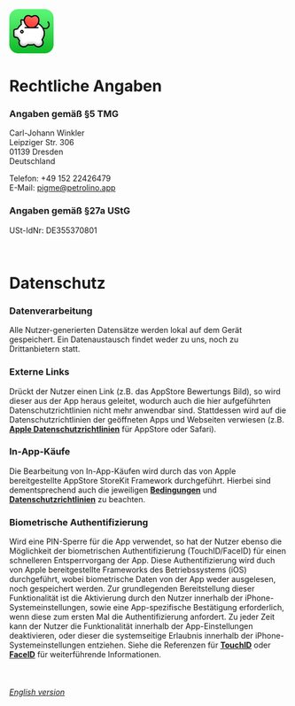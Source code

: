 <img src="../../assets/appIconRounded.png" alt="PigMe. app icon" width="80"/>

# Rechtliche Angaben

### Angaben gemäß §5 TMG

Carl-Johann Winkler  
Leipziger Str. 306  
01139 Dresden  
Deutschland  

Telefon: +49 152 22426479  
E-Mail: pigme@petrolino.app 

### Angaben gemäß §27a UStG

USt-IdNr: DE355370801  

<br/>

# Datenschutz

### Datenverarbeitung

Alle Nutzer-generierten Datensätze werden lokal auf dem Gerät gespeichert. Ein Datenaustausch findet weder zu uns, noch zu Drittanbietern statt.

### Externe Links

Drückt der Nutzer einen Link (z.B. das AppStore Bewertungs Bild), so wird dieser aus der App heraus geleitet, wodurch auch die hier aufgeführten Datenschutzrichtlinien nicht mehr anwendbar sind. Stattdessen wird auf die Datenschutzrichtlinien der geöffneten Apps und Webseiten verwiesen (z.B. **[Apple Datenschutzrichtlinien](https://www.apple.com/de/legal/privacy/de-ww/)** für AppStore oder Safari).

### In-App-Käufe

Die Bearbeitung von In-App-Käufen wird durch das von Apple bereitgestellte AppStore StoreKit Framework durchgeführt. Hierbei sind dementsprechend auch die jeweiligen **[Bedingungen](https://www.apple.com/de/legal/internet-services/itunes/de/terms.html)** und **[Datenschutzrichtlinien](https://www.apple.com/de/legal/privacy/de-ww/)** zu beachten.

### Biometrische Authentifizierung

Wird eine PIN-Sperre für die App verwendet, so hat der Nutzer ebenso die Möglichkeit der biometrischen Authentifizierung (TouchID/FaceID) für einen schnelleren Entsperrvorgang der App. Diese Authentifizierung wird duch von Apple bereitgestellte Frameworks des Betriebssystems (iOS) durchgeführt, wobei biometrische Daten von der App weder ausgelesen, noch gespeichert werden. Zur grundlegenden Bereitstellung dieser Funktionalität ist die Aktivierung durch den Nutzer innerhalb der iPhone-Systemeinstellungen, sowie eine App-spezifische Bestätigung erforderlich, wenn diese zum ersten Mal die Authentifizierung anfordert. Zu jeder Zeit kann der Nutzer die Funktionalität innerhalb der App-Einstellungen deaktivieren, oder dieser die systemseitige Erlaubnis innerhalb der iPhone-Systemeinstellungen entziehen. Siehe die Referenzen für **[TouchID](https://support.apple.com/de-de/HT201371)** oder **[FaceID](https://support.apple.com/de-de/HT208109)** für weiterführende Informationen.

<br/>

###### [English version](https://pigme-app.github.io/en/legal/)


